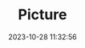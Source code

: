 ---
weight: 1
images:
- /images/edited/256.jpeg
title: Picture
date: 2023-10-28 11:32:56
tags: [luminarneo,work,ilce7m3,person,people]
---